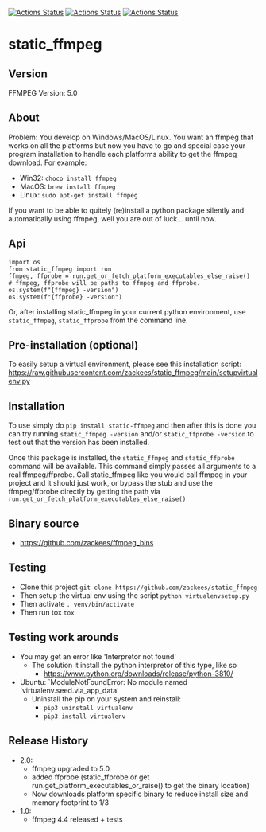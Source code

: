 
[![Actions Status](https://github.com/zackees/static_ffmpeg/workflows/MacOS_Tests/badge.svg)](https://github.com/zackees/static_ffmpeg/actions/workflows/push_macos.yml)
[![Actions Status](https://github.com/zackees/static_ffmpeg/workflows/Win_Tests/badge.svg)](https://github.com/zackees/static_ffmpeg/actions/workflows/push_win.yml)
[![Actions Status](https://github.com/zackees/static_ffmpeg/workflows/Ubuntu_Tests/badge.svg)](https://github.com/zackees/static_ffmpeg/actions/workflows/push_ubuntu.yml)

# static_ffmpeg


## Version
FFMPEG Version: 5.0


## About

Problem: You develop on Windows/MacOS/Linux. You want an ffmpeg
that works on all the platforms but now you have to go and special
case your program installation to handle each platforms ability
to get the ffmpeg download. For example:
  * Win32: `choco install ffmpeg`
  * MacOS: `brew install ffmpeg`
  * Linux: `sudo apt-get install ffmpeg`

If you want to be able to quitely (re)install a python package silently and
automatically using ffmpeg, well you are out of luck... until now.

## Api

```
import os
from static_ffmpeg import run
ffmpeg, ffprobe = run.get_or_fetch_platform_executables_else_raise()
# ffmpeg, ffprobe will be paths to ffmpeg and ffprobe.
os.system(f"{ffmpeg} -version")
os.system(f"{ffprobe} -version")
```

Or, after installing static_ffmpeg in your current python environment,
use `static_ffmpeg`, `static_ffprobe` from the command line.

## Pre-installation (optional)

To easily setup a virtual environment, please see this installation script:
https://raw.githubusercontent.com/zackees/static_ffmpeg/main/setupvirtualenv.py

## Installation

To use simply do `pip install static-ffmpeg` and then after this is done you
can try running `static_ffmpeg -version` and/or `static_ffprobe -version` to test out
that the version has been installed.

Once this package is installed, the `static_ffmpeg` and `static_ffprobe` command
will be available. This command simply passes all arguments to
a real ffmpeg/ffprobe. Call static_ffmpeg like you would call ffmpeg in your project
and it should just work, or bypass the stub and use the ffmpeg/ffprobe directly by getting
the path via `run.get_or_fetch_platform_executables_else_raise()`


## Binary source
  * https://github.com/zackees/ffmpeg_bins

## Testing

  * Clone this project `git clone https://github.com/zackees/static_ffmpeg`
  * Then setup the virtual env using the script `python virtualenvsetup.py`
  * Then activate `. venv/bin/activate`
  * Then run tox `tox`

## Testing work arounds
  * You may get an error like 'Interpretor not found'
    * The solution it install the python interpretor of this type, like so
      * https://www.python.org/downloads/release/python-3810/
  * Ubuntu: `ModuleNotFoundError: No module named 'virtualenv.seed.via_app_data'
    * Uninstall the pip on your system and reinstall:
      * `pip3 uninstall virtualenv`
      * `pip3 install virtualenv`

## Release History
  * 2.0:
    * ffmpeg upgraded to 5.0
    * added ffprobe (static_ffprobe or get run.get_platform_executables_or_raise() to get the binary location)
    * Now downloads platform specific binary to reduce install size and memory footprint to 1/3
  * 1.0:
    * ffmpeg 4.4 released + tests
